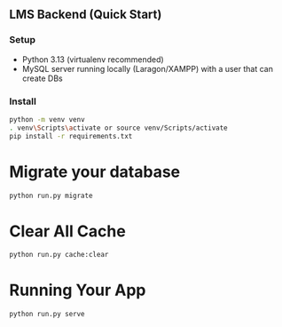 ## LMS Backend (Quick Start)

### Setup
- Python 3.13 (virtualenv recommended)
- MySQL server running locally (Laragon/XAMPP) with a user that can create DBs

### Install
```bash
python -m venv venv
. venv\Scripts\activate or source venv/Scripts/activate
pip install -r requirements.txt
```

# Migrate your database
```bash
python run.py migrate
```

# Clear All Cache
```bash
python run.py cache:clear
```

# Running Your App
```bash
python run.py serve
```